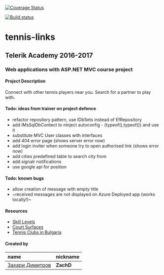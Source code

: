 [![Coverage Status](https://coveralls.io/repos/github/zachdimitrov/tennis-links/badge.svg?branch=master)](https://coveralls.io/github/zachdimitrov/tennis-links?branch=master)

[![Build status](https://ci.appveyor.com/api/projects/status/igtexou4ht7mmncc?svg=true)](https://ci.appveyor.com/project/zachdimitrov/tennis-links)

# tennis-links

## Telerik Academy 2016-2017
### Web applications with ASP.NET MVC course project

#### Project Description
Connect with other tennis players near you. Search for a partner to play with.

#### Todo: ideas from trainer on project defence
- refactor repository pattern, use IDbSets instead of EfRepository
- add IMsSqlDbContect to ninject autoconfig - (typeof(),typeof()) and use it
- substitute MVC User classes with interfaces
- add 404 error page (shows server error now)
- add login inviter when someone try to open authorised link (shows error now)
- add cities predefined table to search city from
- add signalr notifications
- use google api for position

#### Todo: known bugs
- allow creation of message with empty title
- ~received messages are not displayed on Azure Deployed app (works locally!)~

#### Resources
- [Skill Levels](https://www.tenniscanada.com/wp-content/uploads/2015/12/Self-Rating-Guide-English.pdf)
- [Court Surfaces](http://www.itftennis.com/technical/courts/classified-surfaces/about-court-pace-classification.aspx)
- [Tennis Clubs in Bulgaria](http://bgtennis.bg/images/Kategorii_klubove_2017.pdf)

#### Created by
name | nickname
:--- | :---
[Захари Димитров](https://telerikacademy.com/Users/ZachD) | **ZachD**  
